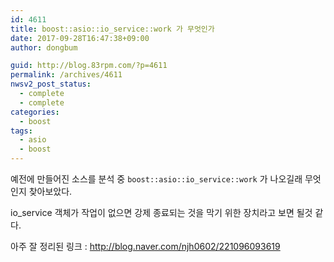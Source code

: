```yaml
---
id: 4611
title: boost::asio::io_service::work 가 무엇인가
date: 2017-09-28T16:47:38+09:00
author: dongbum

guid: http://blog.83rpm.com/?p=4611
permalink: /archives/4611
nwsv2_post_status:
  - complete
  - complete
categories:
  - boost
tags:
  - asio
  - boost
---
```

예전에 만들어진 소스를 분석 중 `boost::asio::io_service::work` 가 나오길래 무엇인지 찾아보았다.

io_service 객체가 작업이 없으면 강제 종료되는 것을 막기 위한 장치라고 보면 될것 같다.

아주 잘 정리된 링크 : http://blog.naver.com/njh0602/221096093619
